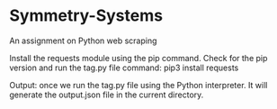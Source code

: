 # Symmetry-Systems
An assignment on Python web scraping

Install the requests module using the pip command. Check for the pip version and run the tag.py file
command: 
  pip3 install requests
  
Output:
  once we run the tag.py file using the Python interpreter. It will generate the output.json file in the current directory.
  
